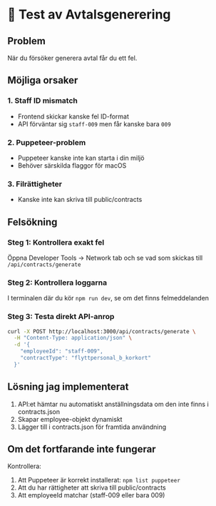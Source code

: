 # 🧪 Test av Avtalsgenerering

## Problem
När du försöker generera avtal får du ett fel.

## Möjliga orsaker

### 1. Staff ID mismatch
- Frontend skickar kanske fel ID-format
- API förväntar sig `staff-009` men får kanske bara `009`

### 2. Puppeteer-problem
- Puppeteer kanske inte kan starta i din miljö
- Behöver särskilda flaggor för macOS

### 3. Filrättigheter
- Kanske inte kan skriva till public/contracts

## Felsökning

### Steg 1: Kontrollera exakt fel
Öppna Developer Tools → Network tab och se vad som skickas till `/api/contracts/generate`

### Steg 2: Kontrollera loggarna
I terminalen där du kör `npm run dev`, se om det finns felmeddelanden

### Steg 3: Testa direkt API-anrop
```bash
curl -X POST http://localhost:3000/api/contracts/generate \
  -H "Content-Type: application/json" \
  -d '{
    "employeeId": "staff-009",
    "contractType": "flyttpersonal_b_korkort"
  }'
```

## Lösning jag implementerat
1. API:et hämtar nu automatiskt anställningsdata om den inte finns i contracts.json
2. Skapar employee-objekt dynamiskt
3. Lägger till i contracts.json för framtida användning

## Om det fortfarande inte fungerar
Kontrollera:
1. Att Puppeteer är korrekt installerat: `npm list puppeteer`
2. Att du har rättigheter att skriva till public/contracts
3. Att employeeId matchar (staff-009 eller bara 009)